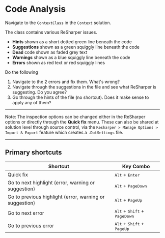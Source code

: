 # Code Analysis

Navigate to the `ContextClass` in the `Context` solution.

The class contains various ReSharper issues.

* **Hints** shown as a short dotted green line beneath the code
* **Suggestions** shown as a green squiggly line beneath the code
* **Dead** code shown as faded grey text
* **Warnings** shown as a blue squiggly line beneath the code
* **Errors** shown as red text or red squiggly lines

Do the following

1. Navigate to the 2 errors and fix them. What's wrong?
2. Navigate through the suggestions in the file and see what ReSharper is suggesting. Do you agree?
3. Go through the hints of the file (no shortcut). Does it make sense to apply any of them?

---

Note: The inspection options can be changed either in the ReSharper options or directly through the **Quick fix** menu. These can also be shared at solution level through source control, via the `Resharper > Manage Options > Import & Export` feature which creates a `.DotSettings` file.

---

## Primary shortcuts

Shortcut | Key Combo
--- | ---
Quick fix | <kbd>Alt</kbd> + <kbd>Enter</kbd>
Go to next highlight (error, warning or suggestion) | <kbd>Alt</kbd> + <kbd>PageDown</kbd>
Go to previous highlight (error, warning or suggestion) | <kbd>Alt</kbd> + <kbd>PageUp</kbd>
Go to next error | <kbd>Alt</kbd> + <kbd>Shift</kbd> + <kbd>PageDown</kbd>
Go to previous error | <kbd>Alt</kbd> + <kbd>Shift</kbd> + <kbd>PageUp</kbd>
